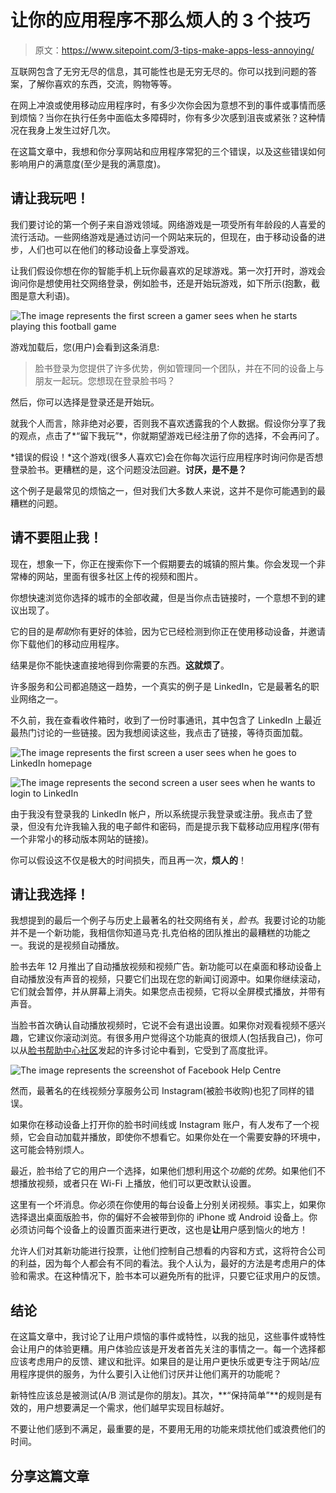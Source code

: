 # 让你的应用程序不那么烦人的 3 个技巧

> 原文：<https://www.sitepoint.com/3-tips-make-apps-less-annoying/>

互联网包含了无穷无尽的信息，其可能性也是无穷无尽的。你可以找到问题的答案，了解你喜欢的东西，交流，购物等等。

在网上冲浪或使用移动应用程序时，有多少次你会因为意想不到的事件或事情而感到烦恼？当你在执行任务中面临太多障碍时，你有多少次感到沮丧或紧张？这种情况在我身上发生过好几次。

在这篇文章中，我想和你分享网站和应用程序常犯的三个错误，以及这些错误如何影响用户的满意度(至少是我的满意度)。

## 请让我玩吧！

我们要讨论的第一个例子来自游戏领域。网络游戏是一项受所有年龄段的人喜爱的流行活动。一些网络游戏是通过访问一个网站来玩的，但现在，由于移动设备的进步，人们也可以在他们的移动设备上享受游戏。

让我们假设你想在你的智能手机上玩你最喜欢的足球游戏。第一次打开时，游戏会询问你是想使用社交网络登录，例如脸书，还是开始玩游戏，如下所示(抱歉，截图是意大利语)。

![The image represents the first screen a gamer sees when he starts playing this football game](img/02445fcf29dce07db20d28cf111eb18a.png)

游戏加载后，您(用户)会看到这条消息:

> 脸书登录为您提供了许多优势，例如管理同一个团队，并在不同的设备上与朋友一起玩。您想现在登录脸书吗？

然后，你可以选择是登录还是开始玩。

就我个人而言，除非绝对必要，否则我不喜欢透露我的个人数据。假设你分享了我的观点，点击了*“留下我玩”*，你就期望游戏已经注册了你的选择，不会再问了。

*错误的假设！*这个游戏(很多人喜欢它)会在你每次运行应用程序时询问你是否想登录脸书。更糟糕的是，这个问题没法回避。**讨厌，是不是？**

这个例子是最常见的烦恼之一，但对我们大多数人来说，这并不是你可能遇到的最糟糕的问题。

## 请不要阻止我！

现在，想象一下，你正在搜索你下一个假期要去的城镇的照片集。你会发现一个非常棒的网站，里面有很多社区上传的视频和图片。

你想快速浏览你选择的城市的全部收藏，但是当你点击链接时，一个意想不到的建议出现了。

它的目的是*帮助*你有更好的体验，因为它已经检测到你正在使用移动设备，并邀请你下载他们的移动应用程序。

结果是你不能快速直接地得到你需要的东西。**这就烦了**。

许多服务和公司都追随这一趋势，一个真实的例子是 LinkedIn，它是最著名的职业网络之一。

不久前，我在查看收件箱时，收到了一份时事通讯，其中包含了 LinkedIn 上最近最热门讨论的一些链接。因为我想阅读这些，我点击了链接，等待页面加载。

![The image represents the first screen a user sees when he goes to LinkedIn homepage](img/4ecd07c2c7e6c156e8cec346b3584d4f.png)

![The image represents the second screen a user sees when he wants to login to LinkedIn](img/300faf9201ae014a15f65fbf8138edd2.png)

由于我没有登录我的 LinkedIn 帐户，所以系统提示我登录或注册。我点击了登录，但没有允许我输入我的电子邮件和密码，而是提示我下载移动应用程序(带有一个非常小的移动版本网站的链接)。

你可以假设这不仅是极大的时间损失，而且再一次，**烦人的**！

## 请让我选择！

我想提到的最后一个例子与历史上最著名的社交网络有关，*脸书*。我要讨论的功能并不是一个新功能，我相信你知道马克·扎克伯格的团队推出的最糟糕的功能之一。我说的是视频自动播放。

脸书去年 12 月推出了自动播放视频和视频广告。新功能可以在桌面和移动设备上自动播放没有声音的视频，只要它们出现在您的新闻订阅源中。如果你继续滚动，它们就会暂停，并从屏幕上消失。如果您点击视频，它将以全屏模式播放，并带有声音。

当脸书首次确认自动播放视频时，它说不会有退出设置。如果你对观看视频不感兴趣，它建议你滚动浏览。有很多用户觉得这个功能真的很烦人(包括我自己)，你可以从[脸书帮助中心社区](https://www.facebook.com/help/community/question/?id=10201362620400626)发起的许多讨论中看到，它受到了高度批评。

![The image represents the screenshot of Facebook Help Centre](img/416fc29a5df8e3b5872ccf81ff7d8b09.png)

然而，最著名的在线视频分享服务公司 Instagram(被脸书收购)也犯了同样的错误。

如果你在移动设备上打开你的脸书时间线或 Instagram 账户，有人发布了一个视频，它会自动加载并播放，即使你不想看它。如果你处在一个需要安静的环境中，这可能会特别烦人。

最近，脸书给了它的用户一个选择，如果他们想利用这个*功能*的*优势*。如果他们不想播放视频，或者只在 Wi-Fi 上播放，他们可以更改默认设置。

这里有一个坏消息。你必须在你使用的每台设备上分别关闭视频。事实上，如果你选择退出桌面版脸书，你的偏好不会被带到你的 iPhone 或 Android 设备上。你必须访问每个设备上的设置页面来进行更改，这也是**让**用户感到恼火的地方！

允许人们对其新功能进行投票，让他们控制自己想看的内容和方式，这将符合公司的利益，因为每个人都会有不同的看法。我个人认为，最好的方法是考虑用户的体验和需求。在这种情况下，脸书本可以避免所有的批评，只要它征求用户的反馈。

## 结论

在这篇文章中，我讨论了让用户烦恼的事件或特性，以我的拙见，这些事件或特性会让用户的体验更糟。用户体验应该是开发者首先关注的事情之一。每一个选择都应该考虑用户的反馈、建议和批评。如果目的是让用户更快乐或更专注于网站/应用程序提供的服务，为什么要引入让他们讨厌并让他们离开的功能呢？

新特性应该总是被测试(A/B 测试是你的朋友)。其次，**“保持简单”**的规则是有效的，用户想要满足一个需求，他们越早实现目标越好。

不要让他们感到不满足，最重要的是，不要用无用的功能来烦扰他们或浪费他们的时间。

## 分享这篇文章